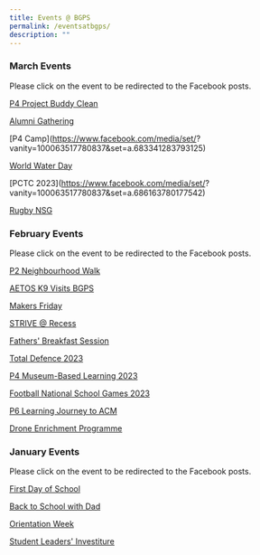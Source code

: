 ```yaml
---
title: Events @ BGPS
permalink: /eventsatbgps/
description: ""
---
```

### March Events
Please click on the event to be redirected to the Facebook posts.

[P4 Project Buddy Clean](https://www.facebook.com/media/set/?vanity=100063517780837&set=a.671196421674278)

[Alumni Gathering](https://www.facebook.com/media/set/?vanity=100063517780837&set=a.672996804827573)

[P4 Camp](https://www.facebook.com/media/set/?
vanity=100063517780837&set=a.683341283793125)

[World Water Day](https://www.facebook.com/media/set/?vanity=100063517780837&set=a.686048723522381)

[PCTC 2023](https://www.facebook.com/media/set/?
vanity=100063517780837&set=a.686163780177542)

[Rugby NSG ](https://www.facebook.com/media/set/?vanity=100063517780837&set=a.689024433224810)

### February Events
Please click on the event to be redirected to the Facebook posts. 

[P2 Neighbourhood Walk](https://www.facebook.com/media/set/?vanity=100063517780837&set=a.648963560564231)

[AETOS K9 Visits BGPS](https://www.facebook.com/media/set/?vanity=100063517780837&set=a.654664516660802)

[Makers Friday](https://www.facebook.com/media/set/?vanity=100063517780837&set=a.656947316432522)

[STRIVE @ Recess](https://www.facebook.com/media/set/?vanity=100063517780837&set=a.657904233003497)

[Fathers' Breakfast Session](https://www.facebook.com/media/set/?vanity=100063517780837&set=a.657911266336127)

[Total Defence 2023](https://www.facebook.com/media/set/?vanity=100063517780837&set=a.659054306221823)

[P4 Museum-Based Learning 2023](https://www.facebook.com/media/set/?vanity=100063517780837&set=a.660378679422719)

[Football National School Games 2023](https://www.facebook.com/media/set/?vanity=100063517780837&set=a.660462159414371)

[P6 Learning Journey to ACM](https://www.facebook.com/media/set/?vanity=100063517780837&set=a.668262031967717)

[Drone Enrichment Programme](https://www.facebook.com/media/set/?vanity=100063517780837&set=a.669539348506652)

### January Events

Please click on the event to be redirected to the Facebook posts. 

[First Day of School](https://www.facebook.com/media/set/?vanity=100063517780837&set=a.624921746301746)

[Back to School with Dad](https://www.facebook.com/media/set/?vanity=100063517780837&set=a.625657719561482)

[Orientation Week](https://www.facebook.com/media/set/?vanity=100063517780837&set=a.626619256131995)

[Student Leaders' Investiture](https://www.facebook.com/media/set/?vanity=100063517780837&set=a.628157195978201)